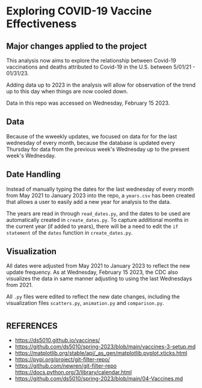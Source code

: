 # Exploring COVID-19 Vaccine Effectiveness

## Major changes applied to the project
This analysis now aims to explore the relationship between Covid-19 vaccinations and deaths attributed to Covid-19 in the U.S. between 5/01/21 - 01/31/23. 

Adding data up to 2023 in the analysis will allow for observation of the trend up to this day when things are now cooled down.

Data in this repo was accessed on Wednesday, February 15 2023. 


## Data
Because of the wweekly updates, we focused on data for for the last wednesday of every month, because the database is updated every Thursday for data from the previous week's Wednesday up to the present week's Wednesday.


## Date Handling
Instead of manually typing the dates for the last wednesday of every month from May 2021 to January 2023 into the repo, a `years.csv` has been created that allows a user to easily add a new year for analysis to the data. 

The years are read in through `read_dates.py`, and the dates to be used are automatically created in `create_dates.py`. To capture additional months in the current year (if added to years), there will be a need to edit the `if statement` of the `dates` function in `create_dates.py`.


## Visualization
All dates were adjusted from May 2021 to January 2023 to reflect the new update frequency. As at Wednesday, February 15 2023, the CDC also visualizes the data in same manner adjusting to using the last Wednesdays from 2021.

All `.py` files were edited to reflect the new date changes, including the visualization files `scatters.py`, `animation.py` and `comparison.py`.

#
## REFERENCES
* https://ds5010.github.io/vaccines/
* https://github.com/ds5010/spring-2023/blob/main/vaccines-3-setup.md
* https://matplotlib.org/stable/api/_as_gen/matplotlib.pyplot.xticks.html
* https://pypi.org/project/git-filter-repo/
* https://github.com/newren/git-filter-repo
https://docs.python.org/3/library/calendar.html
* https://github.com/ds5010/spring-2023/blob/main/04-Vaccines.md
